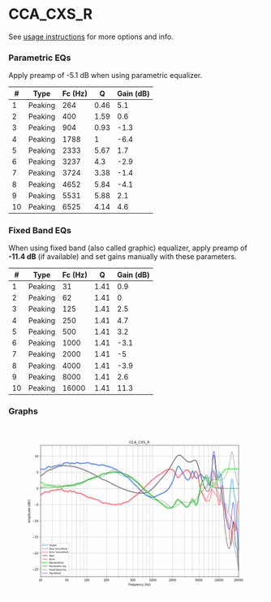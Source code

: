 # CCA_CXS_R
See [usage instructions](https://github.com/jaakkopasanen/AutoEq#usage) for more options and info.

### Parametric EQs
Apply preamp of -5.1 dB when using parametric equalizer.

|   # | Type    |   Fc (Hz) |    Q |   Gain (dB) |
|-----|---------|-----------|------|-------------|
|   1 | Peaking |       264 | 0.46 |         5.1 |
|   2 | Peaking |       400 | 1.59 |         0.6 |
|   3 | Peaking |       904 | 0.93 |        -1.3 |
|   4 | Peaking |      1788 | 1    |        -6.4 |
|   5 | Peaking |      2333 | 5.67 |         1.7 |
|   6 | Peaking |      3237 | 4.3  |        -2.9 |
|   7 | Peaking |      3724 | 3.38 |        -1.4 |
|   8 | Peaking |      4652 | 5.84 |        -4.1 |
|   9 | Peaking |      5531 | 5.88 |         2.1 |
|  10 | Peaking |      6525 | 4.14 |         4.6 |

### Fixed Band EQs
When using fixed band (also called graphic) equalizer, apply preamp of **-11.4 dB** (if available) and set gains manually with these parameters.

|   # | Type    |   Fc (Hz) |    Q |   Gain (dB) |
|-----|---------|-----------|------|-------------|
|   1 | Peaking |        31 | 1.41 |         0.9 |
|   2 | Peaking |        62 | 1.41 |         0   |
|   3 | Peaking |       125 | 1.41 |         2.5 |
|   4 | Peaking |       250 | 1.41 |         4.7 |
|   5 | Peaking |       500 | 1.41 |         3.2 |
|   6 | Peaking |      1000 | 1.41 |        -3.1 |
|   7 | Peaking |      2000 | 1.41 |        -5   |
|   8 | Peaking |      4000 | 1.41 |        -3.9 |
|   9 | Peaking |      8000 | 1.41 |         2.6 |
|  10 | Peaking |     16000 | 1.41 |        11.3 |

### Graphs
![](./CCA_CXS_R.png)
